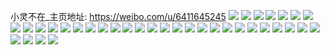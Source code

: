 小灵不在_主页地址: https://weibo.com/u/6411645245 
![](https://wx4.sinaimg.cn/mw2000/006ZUBOZgy1h9aqu83lfxj30u01hcwkr.jpg) 
![](https://wx4.sinaimg.cn/mw2000/006ZUBOZgy1h9aqu5xmxoj318z18zk6w.jpg) 
![](https://wx4.sinaimg.cn/mw2000/006ZUBOZgy1h9aqu7r4ygj30u01hc49s.jpg) 
![](https://wx4.sinaimg.cn/mw2000/006ZUBOZgy1h92f8g0g6hj30u01hcdm0.jpg) 
![](https://wx4.sinaimg.cn/mw2000/006ZUBOZgy1h92f045q7gj30u01xh0zh.jpg) 
![](https://wx4.sinaimg.cn/mw2000/006ZUBOZgy1h92f02exu9j30u01sxn5b.jpg) 
![](https://wx4.sinaimg.cn/mw2000/006ZUBOZgy1h92f06c1fyj30u01hc10i.jpg) 
![](https://wx4.sinaimg.cn/mw2000/006ZUBOZgy1h91hgk793aj30u01sx40n.jpg) 
![](https://wx4.sinaimg.cn/mw2000/006ZUBOZgy1h91hgjhmusj30u01sx0yx.jpg) 
![](https://wx4.sinaimg.cn/mw2000/006ZUBOZgy1h8wzgyyiacj32c0340u0x.jpg) 
![](https://wx4.sinaimg.cn/mw2000/006ZUBOZgy1h8wzh0smplj32c0340x6q.jpg) 
![](https://wx4.sinaimg.cn/mw2000/006ZUBOZgy1h8wzcbu7p4j30zo2564qp.jpg) 
![](https://wx4.sinaimg.cn/mw2000/006ZUBOZgy1h8njn2klg0j30u01hc45b.jpg) 
![](https://wx4.sinaimg.cn/mw2000/006ZUBOZgy1h8ma618m8hj30zo256av6.jpg) 
![](https://wx4.sinaimg.cn/mw2000/006ZUBOZgy1h8ma5uhgf2j30zo2567mp.jpg) 
![](https://wx4.sinaimg.cn/mw2000/006ZUBOZgy1h8ma7a27w4j30zo256hdt.jpg) 
![](https://wx4.sinaimg.cn/mw2000/006ZUBOZgy1h8lfzvlhnaj32560zohdu.jpg) 
![](https://wx4.sinaimg.cn/mw2000/006ZUBOZgy1h8d9p2hvq8j30zo2564gg.jpg) 
![](https://wx4.sinaimg.cn/mw2000/006ZUBOZgy1h8d9p3fp0yj30zo256qky.jpg) 
![](https://wx4.sinaimg.cn/mw2000/006ZUBOZgy1h8d9p4h0gqj30zo2567nx.jpg) 
![](https://wx4.sinaimg.cn/mw2000/006ZUBOZgy1h8d9p16vnjj30zo256k1l.jpg) 
![](https://wx4.sinaimg.cn/mw2000/006ZUBOZgy1h852exwv1gj30zo256wvc.jpg) 
![](https://wx4.sinaimg.cn/mw2000/006ZUBOZgy1h7z5re6ejyj30q80yzjxd.jpg) 
![](https://wx4.sinaimg.cn/mw2000/006ZUBOZgy1h7rbb7pw54j32c0340hdu.jpg) 
![](https://wx4.sinaimg.cn/mw2000/006ZUBOZgy1h7c5eg2hl0j32c02c0kjl.jpg) 
![](https://wx4.sinaimg.cn/mw2000/006ZUBOZgy1h7c5ehyp6hj31hc0u07cc.jpg) 
![](https://wx4.sinaimg.cn/mw2000/006ZUBOZgy1h75yniq834j30wp17ktif.jpg) 
![](https://wx4.sinaimg.cn/mw2000/006ZUBOZgy1h6j5vlgt8gj30zo2567o6.jpg) 
![](https://wx4.sinaimg.cn/mw2000/006ZUBOZgy1h6j5vhg2p0j30zo256wyw.jpg) 
![](https://wx4.sinaimg.cn/mw2000/006ZUBOZgy1h6gzov75xmj30zo256auj.jpg) 
![](https://wx4.sinaimg.cn/mw2000/006ZUBOZgy1h6gzou6nn2j30zo2564en.jpg) 
![](https://wx4.sinaimg.cn/mw2000/006ZUBOZgy1h6gzow5tt3j30zo256qiw.jpg) 
![](https://wx4.sinaimg.cn/mw2000/006ZUBOZgy1h69p2gptc5j30u01hc46a.jpg) 
![](https://wx4.sinaimg.cn/mw2000/006ZUBOZgy1h5uih06nk9j32222qr7wi.jpg) 
![](https://wx4.sinaimg.cn/mw2000/006ZUBOZgy1h5ra3ooukbj30u00u0q78.jpg) 
![](https://wx4.sinaimg.cn/mw2000/006ZUBOZgy1h5ra3pf9glj30u00u0jye.jpg) 
